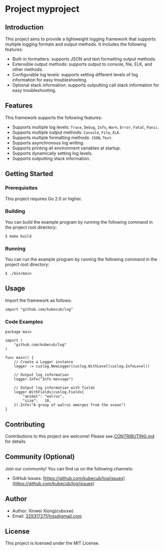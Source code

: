 # Project myproject

## Introduction

This project aims to provide a lightweight logging framework that supports multiple logging formats and output methods. It includes the following features:

- Built-in formatters: supports JSON and text formatting output methods.
- Extensible output methods: supports output to console, file, ELK, and other methods.
- Configurable log levels: supports setting different levels of log information for easy troubleshooting.
- Optional stack information: supports outputting call stack information for easy troubleshooting.

## Features

This framework supports the following features:

- Supports multiple log levels: `Trace`, `Debug`, `Info`, `Warn`, `Error`, `Fatal`, `Panic`.
- Supports multiple output methods: `Console`, `File`, `ELK`.
- Supports multiple formatting methods: `JSON`, `Text`.
- Supports asynchronous log writing.
- Supports printing all environment variables at startup.
- Supports dynamically setting log levels.
- Supports outputting stack information.

## Getting Started

### Prerequisites

This project requires Go 2.0 or higher.

### Building

You can build the example program by running the following command in the project root directory:

```
$ make build
```

### Running

You can run the example program by running the following command in the project root directory:

```
$ ./bin/main
```

## Usage

Import the framework as follows:

```
import "github.com/kubecub/log"
```

### Code Examples

```
package main

import (
    "github.com/kubecub/log"
)

func main() {
    // Create a Logger instance
    logger := cuslog.NewLogger(cuslog.WithLevel(cuslog.InfoLevel))

    // Output log information
    logger.Info("Info message")

    // Output log information with fields
    logger.WithFields(cuslog.Fields{
        "animal": "walrus",
        "size":   10,
    }).Info("A group of walrus emerges from the ocean")
}
```

## Contributing

Contributions to this project are welcome! Please see [CONTRIBUTING.md](./CONTRIBUTING.md) for details.

## Community (Optional)

Join our community! You can find us on the following channels:

- GitHub Issues: [https://github.com/kubecub/log/issues](https://github.com/kubecub/log/issues)

## Author

- Author: Xinwei Xiong(cubxxw)
- Email: [3293172751nss@gmail.com](mailto:3293172751nss@gmail.com)

## License

This project is licensed under the MIT License.
